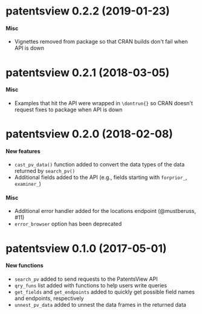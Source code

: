 # patentsview 0.2.2 (2019-01-23)

#### Misc

* Vignettes removed from package so that CRAN builds don't fail when API is down

# patentsview 0.2.1 (2018-03-05)

#### Misc

* Examples that hit the API were wrapped in `\dontrun{}` so CRAN doesn't request fixes to package when API is down

# patentsview 0.2.0 (2018-02-08)

#### New features

* `cast_pv_data()` function added to convert the data types of the data returned by `search_pv()`
* Additional fields added to the API (e.g., fields starting with `forprior_`, `examiner_`)

#### Misc

* Additional error handler added for the locations endpoint (@mustberuss, #11)
* `error_browser` option has been deprecated

# patentsview 0.1.0 (2017-05-01)

#### New functions

* `search_pv` added to send requests to the PatentsView API
* `qry_funs` list added with functions to help users write queries
* `get_fields` and `get_endpoints` added to quickly get possible field names and endpoints, respectively
* `unnest_pv_data` added to unnest the data frames in the returned data
